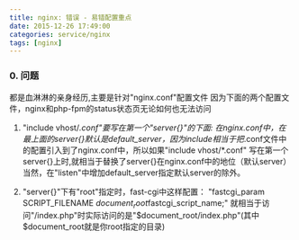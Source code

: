 ```yaml
---
title: nginx: 错误 - 易错配置重点
date: 2015-12-26 17:49:00
categories: service/nginx
tags: [nginx]
---
```


### 0. 问题
都是血淋淋的亲身经历,主要是针对"nginx.conf"配置文件
因为下面的两个配置文件，nginx和php-fpm的status状态页无论如何也无法访问

1. "include vhost/*.conf"要写在第一个"server{}"的下面:
在nginx.conf中，在最上面的server{}默认是default_server，因为include相当于把*.conf文件中的配置引入到了nginx.conf中，所以如果"include vhost/*.conf" 写在第一个server{}上时,就相当于替换了server{}在nginx.conf中的地位（默认server）当然，在"listen"中增加default_server指定默认server的除外。

2. "server{}"下有"root"指定时，fast-cgi中这样配置：
"fastcgi_param  SCRIPT_FILENAME  $document_root$fastcgi_script_name;"
就相当于访问"/index.php"时实际访问的是"$document_root/index.php"(其中$document_root就是你root指定的目录)
